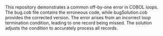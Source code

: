 This repository demonstrates a common off-by-one error in COBOL loops. The bug.cob file contains the erroneous code, while bugSolution.cob provides the corrected version.  The error arises from an incorrect loop termination condition, leading to one record being missed. The solution adjusts the condition to accurately process all records.